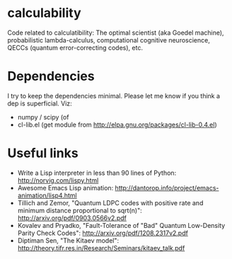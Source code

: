 calculability
=============

Code related to calculatibility: The optimal scientist (aka Goedel machine), probabilistic lambda-calculus, computational cognitive neuroscience, QECCs (quantum error-correcting codes), etc.

Dependencies
============
I try to keep the dependencies minimal. Please let me know if you think a dep is superficial. Viz:

- numpy / scipy (of
- cl-lib.el (get module from http://elpa.gnu.org/packages/cl-lib-0.4.el)

Useful links
============
- Write a Lisp interpreter in less than 90 lines of Python: http://norvig.com/lispy.html
- Awesome Emacs Lisp animation: http://dantorop.info/project/emacs-animation/lisp4.html
- Tillich and Zemor, "Quantum LDPC codes with positive rate and minimum distance proportional to sqrt(n)":
  http://arxiv.org/pdf/0903.0566v2.pdf
- Kovalev and Pryadko, "Fault-Tolerance of "Bad" Quantum Low-Density Parity Check Codes":
  http://arxiv.org/pdf/1208.2317v2.pdf
- Diptiman Sen, "The Kitaev model": http://theory.tifr.res.in/Research/Seminars/kitaev_talk.pdf
